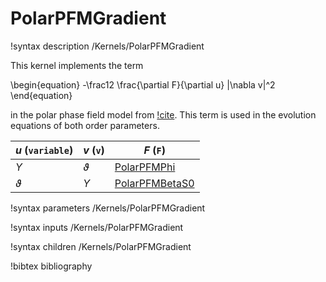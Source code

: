 # PolarPFMGradient

!syntax description /Kernels/PolarPFMGradient

This kernel implements the term

\begin{equation}
-\frac12 \frac{\partial F}{\partial u} |\nabla v|^2
\end{equation}

in the polar phase field model from [!cite](Momeni2014). This term is used in the
evolution equations of both order parameters.

| $u$ (`variable`)| $v$ (`v`)| $F$ (`F`) |
| - | - | - |
| $\Upsilon$ | $\vartheta$ | [PolarPFMPhi](/PolarPFMPhi.md) |
| $\vartheta$ | $\Upsilon$ | [PolarPFMBetaS0](/PolarPFMBetaSO.md) |

!syntax parameters /Kernels/PolarPFMGradient

!syntax inputs /Kernels/PolarPFMGradient

!syntax children /Kernels/PolarPFMGradient

!bibtex bibliography
